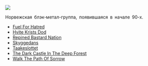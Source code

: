 ![](/songs/stu/Satyricon/satyricon.jpg)  

Норвежская блэк-метал-группа, появившаяся в начале 90-х.

* [Fuel For Hatred](/songs/stu/Satyricon/Fuel%20For%20Hatred)
* [Hvite Krists Dod](/songs/stu/Satyricon/Hvite%20Krists%20Dod)
* [Repined Bastard Nation](/songs/stu/Satyricon/Repined%20Bastard%20Nation)
* [Skyggedans](/songs/stu/Satyricon/Skyggedans)
* [Taakeslottet](/songs/stu/Satyricon/Taakeslottet)
* [The Dark Castle In The Deep Forest](/songs/stu/Satyricon/The%20Dark%20Castle%20In%20The%20Deep%20Forest)
* [Walk The Path Of Sorrow](/songs/stu/Satyricon/Walk%20The%20Path%20Of%20Sorrow)